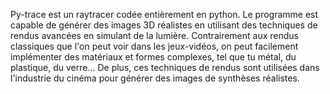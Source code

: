 
Py-trace est un raytracer codée entièrement en python.
Le programme est capable de générer des images 3D réalistes en utilisant des techniques de rendus avancées en simulant
de la lumière. Contrairement aux rendus classiques que l'on peut voir dans les jeux-vidéos, on peut facilement implémenter des matériaux et formes complexes, tel que tu métal, du plastique, du verre… De plus, ces techniques de rendus sont utilisées dans l'industrie du cinéma pour générer des images de synthèses réalistes.